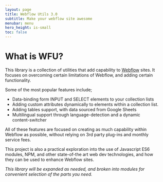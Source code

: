 ```yaml
---
layout: page
title: Webflow Utils 3.0
subtitle: Make your webflow site awesome
menubar: menu
hero_height: is-small
toc: false
---
```


# What is WFU?

This library is a collection of utilities that add capability to 
[Webflow](https://webflow.com/)
sites. It focuses on overcoming certain limitations of Webflow, and adding certain functionality.

Some of the most popular features include;

- Data-binding form INPUT and SELECT elements to your collection lists
- Adding custom attributes dynamically to elements within a collection list.
- Adding tables support, with data sourced from Google Sheets
- Multilingual support through language-detection and a dynamic content-switcher

All of these features are focused on creating as much capability within Webflow as possible, without relying on 3rd party plug-ins and monthly service fees.

This project is also a practical exploration into the use of Javascript ES6 modules, NPM, and other state-of-the art web dev technologies, and how they can be used to enhance Webflow sites.

*This library will be expanded as needed, and broken into modules for convenient selection of the parts you need.*

